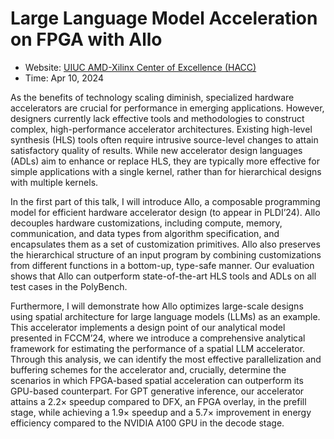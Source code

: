 <!--- Copyright Allo authors. All Rights Reserved. -->
<!--- SPDX-License-Identifier: Apache-2.0  -->

Large Language Model Acceleration on FPGA with Allo
==============================================================================

* Website: [UIUC AMD-Xilinx Center of Excellence (HACC)](https://xilinx-center.csl.illinois.edu/)
* Time: Apr 10, 2024

As the benefits of technology scaling diminish, specialized hardware accelerators are crucial for performance in emerging applications. However, designers currently lack effective tools and methodologies to construct complex, high-performance accelerator architectures. Existing high-level synthesis (HLS) tools often require intrusive source-level changes to attain satisfactory quality of results. While new accelerator design languages (ADLs) aim to enhance or replace HLS, they are typically more effective for simple applications with a single kernel, rather than for hierarchical designs with multiple kernels.

In the first part of this talk, I will introduce Allo, a composable programming model for efficient hardware accelerator design (to appear in PLDI’24). Allo decouples hardware customizations, including compute, memory, communication, and data types from algorithm specification, and encapsulates them as a set of customization primitives. Allo also preserves the hierarchical structure of an input program by combining customizations from different functions in a bottom-up, type-safe manner. Our evaluation shows that Allo can outperform state-of-the-art HLS tools and ADLs on all test cases in the PolyBench.

Furthermore, I will demonstrate how Allo optimizes large-scale designs using spatial architecture for large language models (LLMs) as an example. This accelerator implements a design point of our analytical model presented in FCCM’24, where we introduce a comprehensive analytical framework for estimating the performance of a spatial LLM accelerator. Through this analysis, we can identify the most effective parallelization and buffering schemes for the accelerator and, crucially, determine the scenarios in which FPGA-based spatial acceleration can outperform its GPU-based counterpart. For GPT generative inference, our accelerator attains a 2.2× speedup compared to DFX, an FPGA overlay, in the prefill stage, while achieving a 1.9× speedup and a 5.7× improvement in energy efficiency compared to the NVIDIA A100 GPU in the decode stage.